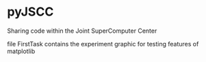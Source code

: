 # pyJSCC
Sharing code within the Joint SuperComputer Center
 
 file FirstTask contains the experiment graphic for testing features of matplotlib
